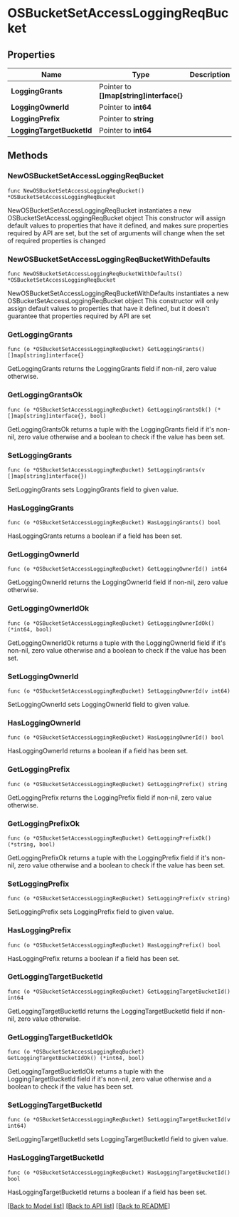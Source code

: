 # OSBucketSetAccessLoggingReqBucket

## Properties

Name | Type | Description | Notes
------------ | ------------- | ------------- | -------------
**LoggingGrants** | Pointer to **[]map[string]interface{}** |  | [optional] 
**LoggingOwnerId** | Pointer to **int64** |  | [optional] 
**LoggingPrefix** | Pointer to **string** |  | [optional] 
**LoggingTargetBucketId** | Pointer to **int64** |  | [optional] 

## Methods

### NewOSBucketSetAccessLoggingReqBucket

`func NewOSBucketSetAccessLoggingReqBucket() *OSBucketSetAccessLoggingReqBucket`

NewOSBucketSetAccessLoggingReqBucket instantiates a new OSBucketSetAccessLoggingReqBucket object
This constructor will assign default values to properties that have it defined,
and makes sure properties required by API are set, but the set of arguments
will change when the set of required properties is changed

### NewOSBucketSetAccessLoggingReqBucketWithDefaults

`func NewOSBucketSetAccessLoggingReqBucketWithDefaults() *OSBucketSetAccessLoggingReqBucket`

NewOSBucketSetAccessLoggingReqBucketWithDefaults instantiates a new OSBucketSetAccessLoggingReqBucket object
This constructor will only assign default values to properties that have it defined,
but it doesn't guarantee that properties required by API are set

### GetLoggingGrants

`func (o *OSBucketSetAccessLoggingReqBucket) GetLoggingGrants() []map[string]interface{}`

GetLoggingGrants returns the LoggingGrants field if non-nil, zero value otherwise.

### GetLoggingGrantsOk

`func (o *OSBucketSetAccessLoggingReqBucket) GetLoggingGrantsOk() (*[]map[string]interface{}, bool)`

GetLoggingGrantsOk returns a tuple with the LoggingGrants field if it's non-nil, zero value otherwise
and a boolean to check if the value has been set.

### SetLoggingGrants

`func (o *OSBucketSetAccessLoggingReqBucket) SetLoggingGrants(v []map[string]interface{})`

SetLoggingGrants sets LoggingGrants field to given value.

### HasLoggingGrants

`func (o *OSBucketSetAccessLoggingReqBucket) HasLoggingGrants() bool`

HasLoggingGrants returns a boolean if a field has been set.

### GetLoggingOwnerId

`func (o *OSBucketSetAccessLoggingReqBucket) GetLoggingOwnerId() int64`

GetLoggingOwnerId returns the LoggingOwnerId field if non-nil, zero value otherwise.

### GetLoggingOwnerIdOk

`func (o *OSBucketSetAccessLoggingReqBucket) GetLoggingOwnerIdOk() (*int64, bool)`

GetLoggingOwnerIdOk returns a tuple with the LoggingOwnerId field if it's non-nil, zero value otherwise
and a boolean to check if the value has been set.

### SetLoggingOwnerId

`func (o *OSBucketSetAccessLoggingReqBucket) SetLoggingOwnerId(v int64)`

SetLoggingOwnerId sets LoggingOwnerId field to given value.

### HasLoggingOwnerId

`func (o *OSBucketSetAccessLoggingReqBucket) HasLoggingOwnerId() bool`

HasLoggingOwnerId returns a boolean if a field has been set.

### GetLoggingPrefix

`func (o *OSBucketSetAccessLoggingReqBucket) GetLoggingPrefix() string`

GetLoggingPrefix returns the LoggingPrefix field if non-nil, zero value otherwise.

### GetLoggingPrefixOk

`func (o *OSBucketSetAccessLoggingReqBucket) GetLoggingPrefixOk() (*string, bool)`

GetLoggingPrefixOk returns a tuple with the LoggingPrefix field if it's non-nil, zero value otherwise
and a boolean to check if the value has been set.

### SetLoggingPrefix

`func (o *OSBucketSetAccessLoggingReqBucket) SetLoggingPrefix(v string)`

SetLoggingPrefix sets LoggingPrefix field to given value.

### HasLoggingPrefix

`func (o *OSBucketSetAccessLoggingReqBucket) HasLoggingPrefix() bool`

HasLoggingPrefix returns a boolean if a field has been set.

### GetLoggingTargetBucketId

`func (o *OSBucketSetAccessLoggingReqBucket) GetLoggingTargetBucketId() int64`

GetLoggingTargetBucketId returns the LoggingTargetBucketId field if non-nil, zero value otherwise.

### GetLoggingTargetBucketIdOk

`func (o *OSBucketSetAccessLoggingReqBucket) GetLoggingTargetBucketIdOk() (*int64, bool)`

GetLoggingTargetBucketIdOk returns a tuple with the LoggingTargetBucketId field if it's non-nil, zero value otherwise
and a boolean to check if the value has been set.

### SetLoggingTargetBucketId

`func (o *OSBucketSetAccessLoggingReqBucket) SetLoggingTargetBucketId(v int64)`

SetLoggingTargetBucketId sets LoggingTargetBucketId field to given value.

### HasLoggingTargetBucketId

`func (o *OSBucketSetAccessLoggingReqBucket) HasLoggingTargetBucketId() bool`

HasLoggingTargetBucketId returns a boolean if a field has been set.


[[Back to Model list]](../README.md#documentation-for-models) [[Back to API list]](../README.md#documentation-for-api-endpoints) [[Back to README]](../README.md)


